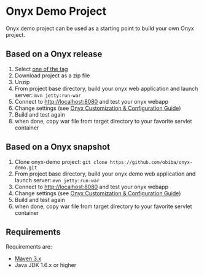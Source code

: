 Onyx Demo Project
=================

Onyx demo project can be used as a starting point to build your own Onyx project.

## Based on a Onyx release

1. Select [one of the tag](https://github.com/obiba/onyx-demo/tags)
2. Download project as a zip file
3. Unzip
4. From project base directory, build your onyx web application and launch server: `mvn jetty:run-war`
5. Connect to [http://localhost:8080](http://localhost:8080) and test your onyx webapp
6. Change settings (see [Onyx Customization & Configuration Guide](http://wiki.obiba.org/display/ONYXDOC))
7. Build and test again
8. when done, copy war file from target directory to your favorite servlet container

## Based on a Onyx snapshot

1. Clone onyx-demo project: `git clone https://github.com/obiba/onyx-demo.git`
2. From project base directory, build your onyx demo web application and launch server: `mvn jetty:run-war`
3. Connect to [http://localhost:8080](http://localhost:8080) and test your onyx webapp
4. Change settings (see [Onyx Customization & Configuration Guide](http://wiki.obiba.org/display/ONYXDOC))
5. Build and test again
6. when done, copy war file from target directory to your favorite servlet container

## Requirements

Requirements are: 
* [Maven 3.x](http://maven.apache.org)
* Java JDK 1.6.x or higher
